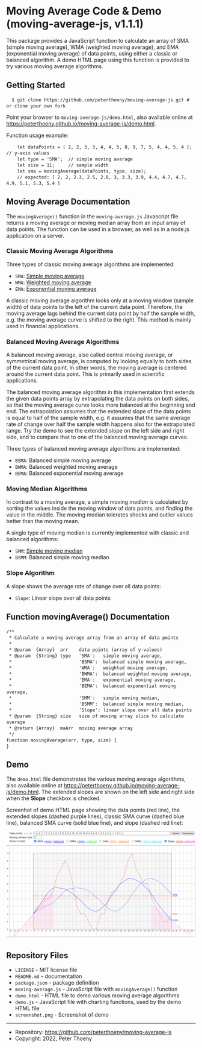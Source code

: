 # Moving Average Code & Demo (moving-average-js, v1.1.1)

This package provides a JavaScript function to calculate an array of SMA (simple moving average), WMA (weighted moving average), and EMA (exponential moving average) of data points, using either a classic or balanced algorithm. A demo HTML page using this function is provided to try various moving average algorithms.

## Getting Started

```
  $ git clone https://github.com/peterthoeny/moving-average-js.git # or clone your own fork
```
Point your browser to `moving-average-js/demo.html`, also available online at https://peterthoeny.github.io/moving-average-js/demo.html.

Function usage example:
```
    let dataPoints = [ 2, 2, 3, 3, 4, 4, 5, 8, 9, 7, 5, 4, 4, 5, 4 ];  // y-axis values
    let type = 'SMA';  // simple moving average
    let size = 11;     // sample width
    let sma = movingAverage(dataPoints, type, size);
    // expected: [ 2, 2, 2.3, 2.5, 2.8, 3, 3.3, 3.9, 4.4, 4.7, 4.7, 4.9, 5.1, 5.3, 5.4 ]
```

## Moving Average Documentation

The `movingAverage()` function in the `moving-average.js` Javascript file returns a moving average or moving median array from an input array of data points. The function can be used in a browser, as well as in a node.js application on a server.

### Classic Moving Average Algorithms

Three types of classic moving average algorithms are implemented:
- `SMA`: [Simple moving average](https://en.wikipedia.org/wiki/Moving_average#Simple_moving_average)
- `WMA`: [Weighted moving average](https://en.wikipedia.org/wiki/Moving_average#Weighted_moving_average)
- `EMA`: [Exponential moving average](https://en.wikipedia.org/wiki/Moving_average#Exponential_moving_average)

A classic moving average algorithm looks only at a moving window (sample width) of data points to the left of the current data point. Therefore, the moving average lags behind the current data point by half the sample width, e.g. the moving average curve is shifted to the right. This method is mainly used in financial applications.

### Balanced Moving Average Algorithms

A balanced moving average, also called central moving average, or symmetrical moving average, is computed by looking equally to both sides of the current data point. In other words, the moving average is centered around the current data point. This is primarily used in scientific applications.

The balanced moving average algorithm in this implementation first extends the given data points array by extrapolating the data points on both sides, so that the moving average curve looks more balanced at the beginning and end. The extrapolation assumes that the extended slope of the data points is equal to half of the sample width, e.g. it assumes that the same average rate of change over half the sample width happens also for the extrapolated range. Try the demo to see the extended slope on the left side and right side, and to compare that to one of the balanced moving average curves.

Three types of balanced moving average algorithms are implemented:
- `BSMA`: Balanced simple moving average
- `BWMA`: Balanced weighted moving average
- `BEMA`: Balanced exponential moving average

### Moving Median Algorithms

In contrast to a moving average, a simple moving _median_ is calculated by sorting the values inside the moving window of data points, and finding the value in the middle. The moving median tolerates shocks and outlier values better than the moving mean.

A single type of moving median is currently implemented with classic and balanced algorithms:
- `SMM`: [Simple moving median](https://en.wikipedia.org/wiki/Moving_average#Moving_median)
- `BSMM`: Balanced simple moving median

### Slope Algorithm

A slope shows the average rate of change over all data points:
- `Slope`: Linear slope over all data points

## Function movingAverage() Documentation
```
/**
 * Calculate a moving average array from an array of data points
 *
 * @param  {Array}  arr    data points (array of y-values)
 * @param  {String} type   'SMA':   simple moving average,
 *                         'BSMA':  balanced simple moving average,
 *                         'WMA':   weighted moving average,
 *                         'BWMA':  balanced weighted moving average,
 *                         'EMA':   exponential moving average,
 *                         'BEMA':  balanced exponential moving average,
 *                         'SMM':   simple moving median,
 *                         'BSMM':  balanced simple moving median,
 *                         'Slope': linear slope over all data points
 * @param  {String} size   size of moving array slice to calculate average
 * @return {Array}  maArr  moving average array
 */
function movingAverage(arr, type, size) {
}
```

## Demo

The `demo.html` file demonstrates the various moving average algorithms, also available online at https://peterthoeny.github.io/moving-average-js/demo.html. The extended slopes are shown on the left side and right side when the **Slope** checkbox is checked.

Screenhot of demo HTML page showing the data points (red line), the extended slopes (dashed purple lines), classic SMA curve (dashed blue line), balanced SMA curve (solid blue line), and slope (dashed red line):

![Screenshot](screenshot.png)

## Repository Files

- `LICENSE` - MIT license file
- `README.md` - documentation
- `package.json` - package definition
- `moving-average.js` - JavaScript file with `movingAverage()` function
- `demo.html` - HTML file to demo various moving average algorithms
- `demo.js` - JavaScript file with charting functions, used by the demo HTML file
- `screenshot.png` - Screenshot of demo

-----
- Repository: https://github.com/peterthoeny/moving-average-js
- Copyright: 2022, Peter Thoeny
